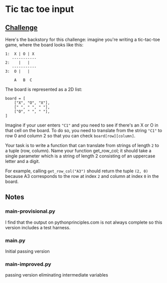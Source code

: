 # Tic tac toe input

## [Challenge](https://pythonprinciples.com/challenges/Tic-tac-toe-input/)

Here's the backstory for this challenge: imagine you're writing a tic-tac-toe game, where the board looks like this:
```
1:  X | O | X
   -----------
2:    |   |  
   -----------
3:  O |   |

    A   B  C
```
The board is represented as a 2D list:
```
board = [
    ["X", "O", "X"],
    [" ", " ", " "],
    ["O", " ", " "],
]
```
Imagine if your user enters `"C1"` and you need to see if there's an X or O in that cell on the board. To do so, you need to translate from the string `"C1"` to row 0 and column 2 so that you can check `board[row][column]`.

Your task is to write a function that can translate from strings of length `2` to a tuple (row, column). Name your function get_row_col; it should take a single parameter which is a string of length 2 consisting of an uppercase letter and a digit.

For example, calling `get_row_col("A3")` should return the tuple `(2, 0)` because A3 corresponds to the row at index `2` and column at index `0` in the board.

## Notes

### main-provisional.py

I find that the output on pythonprinciples.com is not always complete so this version includes a test harness.

### main.py

Initial passing version

### main-improved.py

passing version eliminating intermediate variables